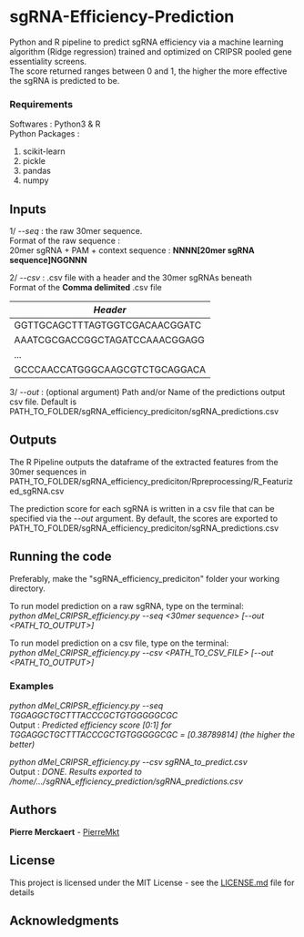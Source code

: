 # sgRNA-Efficiency-Prediction

Python and R pipeline to predict sgRNA efficiency via a machine learning algorithm (Ridge regression) trained and optimized on CRIPSR pooled gene essentiality screens.   
The score returned ranges between 0 and 1, the higher the more effective the sgRNA is predicted to be.

### Requirements
Softwares : Python3 & R   
Python Packages :
   1. scikit-learn    
   2. pickle    
   3. pandas    
   4. numpy   

## Inputs
1/ _--seq_ : the raw 30mer sequence.   
Format of the raw sequence :  
20mer sgRNA + PAM + context sequence : **NNNN[20mer sgRNA sequence]NGGNNN**   
      
2/ _--csv_ : .csv file with a header and the 30mer sgRNAs beneath   
Format of the **Comma delimited** .csv file

|  _Header_  |
| ------------- |
|  GGTTGCAGCTTTAGTGGTCGACAACGGATC  |
|  AAATCGCGACCGGCTAGATCCAAACGGAGG  | 
|              ...                 | 
|  GCCCAACCATGGGCAAGCGTCTGCAGGACA  | 

3/ _--out_ : (optional argument) Path and/or Name of the predictions output csv file. Default is PATH_TO_FOLDER/sgRNA_efficiency_prediciton/sgRNA_predictions.csv

## Outputs
The R Pipeline outputs the dataframe of the extracted features from the 30mer sequences in PATH_TO_FOLDER/sgRNA_efficiency_prediciton/Rpreprocessing/R_Featurized_sgRNA.csv

The prediction score for each sgRNA is written in a csv file that can be specified via the _--out_ argument. By default, the scores are exported to PATH_TO_FOLDER/sgRNA_efficiency_prediciton/sgRNA_predictions.csv

## Running the code
Preferably, make the "sgRNA_efficiency_prediciton" folder your working directory.

To run model prediction on a raw sgRNA, type on the terminal:   
_python dMel_CRIPSR_efficiency.py --seq <30mer sequence> [--out <PATH_TO_OUTPUT>]_
   
To run model prediction on a csv file, type on the terminal:    
_python dMel_CRIPSR_efficiency.py --csv <PATH_TO_CSV_FILE> [--out <PATH_TO_OUTPUT>]_

### Examples
_python dMel_CRIPSR_efficiency.py --seq TGGAGGCTGCTTTACCCGCTGTGGGGGCGC_    
Output : _Predicted efficiency score [0:1] for TGGAGGCTGCTTTACCCGCTGTGGGGGCGC =  [0.38789814] (the higher the better)_

_python dMel_CRIPSR_efficiency.py --csv sgRNA_to_predict.csv_     
Output : _DONE. Results exported to /home/.../sgRNA_efficiency_prediction/sgRNA_predictions.csv_

## Authors

**Pierre Merckaert** - [PierreMkt](https://github.com/PierreMkt)

## License

This project is licensed under the MIT License - see the [LICENSE.md](LICENSE.md) file for details

## Acknowledgments


